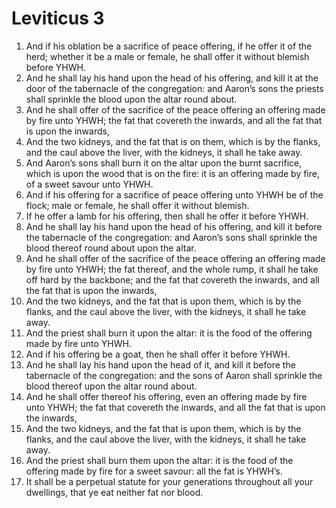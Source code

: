 ﻿# Leviticus 3
1. And if his oblation be a sacrifice of peace offering, if he offer it of the herd; whether it be a male or female, he shall offer it without blemish before YHWH. 
2. And he shall lay his hand upon the head of his offering, and kill it at the door of the tabernacle of the congregation: and Aaron’s sons the priests shall sprinkle the blood upon the altar round about. 
3. And he shall offer of the sacrifice of the peace offering an offering made by fire unto YHWH; the fat that covereth the inwards, and all the fat that is upon the inwards, 
4. And the two kidneys, and the fat that is on them, which is by the flanks, and the caul above the liver, with the kidneys, it shall he take away. 
5. And Aaron’s sons shall burn it on the altar upon the burnt sacrifice, which is upon the wood that is on the fire: it is an offering made by fire, of a sweet savour unto YHWH. 
6.  And if his offering for a sacrifice of peace offering unto YHWH be of the flock; male or female, he shall offer it without blemish. 
7. If he offer a lamb for his offering, then shall he offer it before YHWH. 
8. And he shall lay his hand upon the head of his offering, and kill it before the tabernacle of the congregation: and Aaron’s sons shall sprinkle the blood thereof round about upon the altar. 
9. And he shall offer of the sacrifice of the peace offering an offering made by fire unto YHWH; the fat thereof, and the whole rump, it shall he take off hard by the backbone; and the fat that covereth the inwards, and all the fat that is upon the inwards, 
10. And the two kidneys, and the fat that is upon them, which is by the flanks, and the caul above the liver, with the kidneys, it shall he take away. 
11. And the priest shall burn it upon the altar: it is the food of the offering made by fire unto YHWH. 
12.  And if his offering be a goat, then he shall offer it before YHWH. 
13. And he shall lay his hand upon the head of it, and kill it before the tabernacle of the congregation: and the sons of Aaron shall sprinkle the blood thereof upon the altar round about. 
14. And he shall offer thereof his offering, even an offering made by fire unto YHWH; the fat that covereth the inwards, and all the fat that is upon the inwards, 
15. And the two kidneys, and the fat that is upon them, which is by the flanks, and the caul above the liver, with the kidneys, it shall he take away. 
16. And the priest shall burn them upon the altar: it is the food of the offering made by fire for a sweet savour: all the fat is YHWH’s. 
17. It shall be a perpetual statute for your generations throughout all your dwellings, that ye eat neither fat nor blood. 
